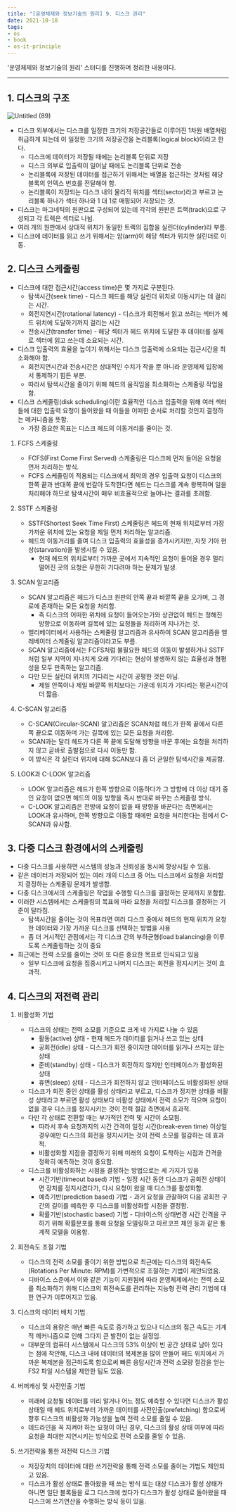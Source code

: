 ```yaml
---
title: "[운영체제와 정보기술의 원리] 9. 디스크 관리" 
date: 2021-10-18  
tags:
- os
- book
- os-it-principle
---
```


'운영체제와 정보기술의 원리' 스터디를 진행하며 정리한 내용이다.

---

## 1. 디스크의 구조

![Untitled (89)](https://user-images.githubusercontent.com/62014888/146330069-c04dca0f-956e-4bf8-9449-6595b493e114.png)

- 디스크 외부에서는 디스크를 일정한 크기의 저장공간들로 이루어진 1차원 배열처럼 취급하게 되는데 이 일정한 크기의 저장공간을 논리블록(logical block)이라고 한다.
    - 디스크에 데이터가 저장될 때에는 논리블록 단위로 저장
    - 디스크 외부로 입출력이 일어날 때에도 논리블록 단위로 전송
    - 논리블록에 저장된 데이터를 접근하기 위해서는 배열을 접근하는 것처럼 해당 블록의 인덱스 번호를 전달해야 함.
    - 논리블록이 저장되는 디스크 내의 물리적 위치를 섹터(sector)라고 부르고 논리블록 하나가 섹터 하나와 1 대 1로 매핑되어 저장되는 것.
- 디스크는 마그네틱의 원판으로 구성되어 있는데 각각의 원판은 트랙(track)으로 구성되고 각 트렉은 섹터로 나뉨.
- 여러 개의 원판에서 상대적 위치가 동일한 트랙의 집합을 실린더(cylinder)라 부름.
- 디스크에 데이터를 읽고 쓰기 위해서는 암(arm)이 해당 섹터가 위치한 실린더로 이동.

## 2. 디스크 스케줄링

- 디스크에 대한 접근시간(access time)은 몇 가지로 구분된다.
    - 탐색시간(seek time) - 디스크 헤드를 해당 실린더 위치로 이동시키는 데 걸리는 시간.
    - 회전지연시간(rotational latency) - 디스크가 회전해서 읽고 쓰려는 섹터가 헤드 위치에 도달하기까지 걸리는 시간
    - 전송시간(transfer time) - 해당 섹터가 헤드 위치에 도달한 후 데이터를 실제로 섹터에 읽고 쓰는데 소요되는 시간.
- 디스크 입출력의 효율을 높이기 위해서는 디스크 입출력에 소요되는 접근시간을 최소화해야 함.
    - 회전지연시간과 전송시간은 상대적인 수치가 작을 뿐 아니라 운영체제 입장에서 통제하기 힘든 부분.
    - 따라서 탐색시간을 줄이기 위해 헤드의 움직임을 최소화하는 스케줄링 작업을 함.
- 디스크 스케줄링(disk scheduling)이란 효율적인 디스크 입출력을 위해 여러 섹터들에 대한 입출력 요청이 들어왔을 때 이들을 어떠한 순서로 처리할 것인지 결정하는 메커니즘을 뜻함.
    - 가장 중요한 목표는 디스크 헤드의 이동거리를 줄이는 것.

1. FCFS 스케줄링
    - FCFS(First Come First Served) 스케줄링은 디스크에 먼저 들어온 요청을 먼저 처리하는 방식.
    - FCFS 스케줄링이 적용되는 디스크에서 최악의 경우 입출력 요청이 디스크의 한쪽 끝과 반대쪽 끝에 번갈아 도착한다면 헤드는 디스크를 계속 왕복하며 일을 처리해야 하므로 탐색시간이 매우 비효율적으로 늘어나는 결과를 초래함.

2. SSTF 스케줄링
    - SSTF(Shortest Seek Time First) 스케줄링은 헤드의 현재 위치로부터 가장 가까운 위치에 있는 요청을 제일 먼저 처리하는 알고리즘.
    - 헤드의 이동거리를 줄여 디스크 입출력의 효율성을 증가시키지만, 자칫 기아 현상(starvation)을 발생시킬 수 있음.
        - 현재 헤드의 위치로부터 가까운 곳에서 지속적인 요청이 들어올 경우 멀리 떨어진 곳의 요청은 무한히 기다려야 하는 문제가 발생.

3. SCAN 알고리즘
    - SCAN 알고리즘은 헤드가 디스크 원판의 안쪽 끝과 바깥쪽 끝을 오가며, 그 경로에 존재하는 모든 요청을 처리함.
        - 즉 디스크의 어떠한 위치에 요청이 들어오는가와 상관없이 헤드는 정해진 방향으로 이동하며 길목에 있는 요청들을 처리하며 지나가는 것.
    - 엘리베이터에서 사용하는 스케줄링 알고리즘과 유사하여 SCAN 알고리즘을 엘레베이터 스케줄링 알고리즘이라고도 부름.
    - SCAN 알고리즘에서는 FCFS처럼 불필요한 헤드의 이동이 발생하거나 SSTF처럼 일부 지역이 지나치게 오래 기다리는 현상이 발생하지 않는 효율성과 형평성을 모두 만족하는 알고리즘.
    - 다만 모든 실린더 위치의 기다리는 시간이 공평한 것은 아님.
        - 제일 안쪽이나 제일 바깥쪽 위치보다는 가운데 위치가 기다리는 평균시간이 더 짧음.

4. C-SCAN 알고리즘
    - C-SCAN(Circular-SCAN) 알고리즘은 SCAN처럼 헤드가 한쪽 끝에서 다른 쪽 끝으로 이동하며 가는 길목에 있는 모든 요청을 처리함.
    - SCAN과는 달리 헤드가 다른 쪽 끝에 도달해 방향을 바꾼 후에는 요청을 처리하지 않고 곧바로 출발점으로 다시 이동만 함.
    - 이 방식은 각 실린더 위치에 대해 SCAN보다 좀 더 균일한 탐색시간을 제공함.

5. LOOK과 C-LOOK 알고리즘
    - LOOK 알고리즘은 헤드가 한쪽 방향으로 이동하다가 그 방향에 더 이상 대기 중인 요청이 없으면 헤드의 이동 방향을 즉시 반대로 바꾸는 스케줄링 방식.
    - C-LOOK 알고리즘은 전방에 요청이 없을 때 방향을 바꾼다는 측면에서는 LOOK과 유사하며, 한쪽 방향으로 이동할 때에만 요청을 처리한다는 점에서 C-SCAN과 유사함.


## 3. 다중 디스크 환경에서의 스케줄링

- 다중 디스크를 사용하면 시스템의 성능과 신뢰성을 동시에 향상시킬 수 있음.
- 같은 데이터가 저장되어 있는 여러 개의 디스크 중 어느 디스크에서 요청을 처리할지 결정하는 스케줄링 문제가 발생함.
- 다중 디스크에서의 스케줄링은 작업을 수행할 디스크를 결정하는 문제까지 포함함.
- 이러한 시스템에서는 스케줄링의 목표에 따라 요청을 처리할 디스크를 결정하는 기준이 달라짐.
    - 탐색시간을 줄이는 것이 목표라면 여러 디스크 중에서 헤드의 현재 위치가 요청한 데이터와 가장 가까운 디스크를 선택하는 방법을 사용
    - 좀 더 거시적인 관점에서는 각 디스크 간의 부하균형(load balancing)을 이루도록 스케줄링하는 것이 중요
- 최근에는 전력 소모를 줄이는 것이 또 다른 중요한 목표로 인식되고 있음
    - 일부 디스크에 요청을 집중시키고 나머지 디스크는 회전을 정지시키는 것이 효과적.


## 4. 디스크의 저전력 관리

1. 비활성화 기법
    - 디스크의 상태는 전력 소모를 기준으로 크게 네 가지로 나눌 수 있음
        - 활동(active) 상태 - 현재 헤드가 데이터를 읽거나 쓰고 있는 상태
        - 공회전(idle) 상태 - 디스크가 회전 중이지만 데이터를 읽거나 쓰지는 않는 상태
        - 준비(standby) 상태 - 디스크가 회전하지 않지만 인터페이스가 활성화된 상태
        - 휴면(sleep) 상태 - 디스크가 회전하지 않고 인터페이스도 비활성화된 상태
    - 디스크가 회전 중인 상태를 활성 상태라고 부르고, 디스크가 정지한 상태를 비활성 상태라고 부르면 활성 상태보다 비활성 상태에서 전력 소모가 적으며 요청이 없을 경우 디스크를 정지시키는 것이 전력 절감 측면에서 효과적.
    - 다만 각 상태로 전환할 때는 부가적인 전력 및 시간이 소모됨.
        - 따라서 후속 요청까지의 시간 간격이 일정 시간(break-even time) 이상일 경우에만 디스크의 회전을 정지시키는 것이 전력 소모를 절감하는 데 효과적.
        - 비활성화할 지점을 결정하기 위해 미래의 요청이 도착하는 시점과 간격을 정확히 예측하는 것이 중요함.
    - 디스크를 비활성화하는 시점을 결정하는 방법으로는 세 가지가 있음
        - 시간기반(timeout based) 기법 - 일정 시간 동안 디스크가 공회전 상태이면 장치를 정지시켰다가, 다시 요청이 왔을 때 디스크를 활성화함.
        - 예측기반(prediction based) 기법 - 과거 요청을 관찰하여 다음 공회전 구간의 길이를 예측한 후 디스크를 비활성화할 시점을 결정함.
        - 확률기반(stochastic based) 기법 - 디바이스의 상태변경 시간 간격을 구하기 위해 확률분포를 통해 요청을 모델링하고 마르코프 체인 등과 같은 통계적 모델을 이용함.

2. 회전속도 조절 기법
    - 디스크의 전력 소모를 줄이기 위한 방법으로 최근에는 디스크의 회전속도(Rotations Per Minute: RPM)를 가변적으로 조절하는 기법이 제안되었음.
    - 디바이스 스준에서 이와 같은 기능이 지원됨에 따라 운영체제에서는 전력 소모를 최소화하기 위해 디스크의 회전속도를 관리하는 지능형 전력 관리 기법에 대한 연구가 이루어지고 있음.

3. 디스크의 데이터 배치 기법
    - 디스크의 용량은 매년 빠른 속도로 증가하고 있으나 디스크의 접근 속도는 기계적 메커니즘으로 인해 그다지 큰 발전이 없는 실정임.
    - 대부분의 컴퓨터 시스템에서 디스크의 53% 이상이 빈 공간 상태로 남아 있다는 점에 착안해, 디스크 내에 데이터의 복제본을 많이 만들어 헤드 위치에서 가까운 복제본을 접근하도록 함으로써 빠른 응답시간과 전력 소모량 절감을 얻는 FS2 파일 시스템을 제안한 팀도 있음.

4. 버퍼캐싱 및 사전인출 기법
    - 미래에 요청될 데이터를 미리 알거나 어느 정도 예측할 수 있다면 디스크가 활성 상태일 때 헤드 위치로부터 가까운 데이터를 사전인출(prefetching) 함으로써 향후 디스크의 비활성화 가능성을 높여 전력 소모를 줄일 수 있음.
    - 데드라인을 꼭 지켜야 하는 요청이 아닌 경우, 디스크의 활성 상태 여부에 따라 요청을 최대한 지연시키는 방식으로 전력 소모를 줄일 수 있음.

5. 쓰기전략을 통한 저전력 디스크 기법
    - 저장장치의 데이터에 대한 쓰기전략을 통해 전력 소모를 줄이는 기법도 제안되고 있음.
    - 디스크가 활성 상태로 돌아왔을 때 쓰는 방식 또는 대상 디스크가 활성 상태가 아니면 일단 블록들을 로그 디스크에 썼다가 디스크가 활성 상태로 돌아왔을 때 디스크에 쓰기연산을 수행하는 방식 등이 있음.